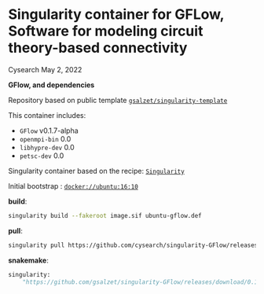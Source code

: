 Singularity container for GFLow, Software for modeling circuit theory-based connectivity
================
Cysearch
May 2, 2022

**GFlow, and dependencies**

Repository based on public template
[`gsalzet/singularity-template`](https://github.com/gsalzet/singularity-r-TROLL)

This container includes:

-   `GFlow` v0.1.7-alpha
-   `openmpi-bin` 0.0
-   `libhypre-dev` 0.0
-   `petsc-dev` 0.0

Singularity container based on the recipe:
[`Singularity`](https://github.com/gsalzet/singularity-r-TROLL/blob/main/Singularity)

Initial bootstrap :
[`docker://ubuntu:16:10`](https://hub.docker.com/layers/ubuntu/library/ubuntu/16.10/images/sha256-7d3f705d307c7c225398e04d4c4f8512f64eb8a65959a1fb4514dfde18a047e7?context=explore)

**build**:

``` bash
singularity build --fakeroot image.sif ubuntu-gflow.def
```

**pull**:

``` bash
singularity pull https://github.com/cysearch/singularity-GFlow/releases/download/0.1/singularity-GFlow.latest.sif
```

**snakemake**:

``` python
singularity:
    "https://github.com/gsalzet/singularity-GFlow/releases/download/0.1/singularity-GFlow.latest.sif"
```
